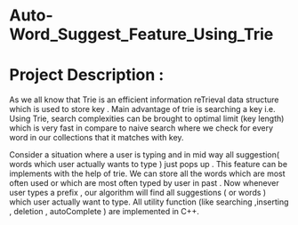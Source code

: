 # Auto-Word_Suggest_Feature_Using_Trie
# Project Description :
As we all know that Trie is an efficient information reTrieval data structure which is used to store key . Main advantage of trie is searching a key i.e. Using Trie, search complexities can be brought to optimal limit (key length) which is very fast in compare to naive search where we check for every word in our collections that it matches with key.

Consider a situation where a user is typing and in mid way all suggestion( words which user actually wants to type ) just pops up . This feature can be implements with the help of trie. We can store all the words which are most often used or which are most often typed by user in past . Now whenever user types a prefix , our algorithm will find all suggestions ( or words ) which user actually want to type. All utility function (like searching ,inserting , deletion , autoComplete ) are implemented in C++.
